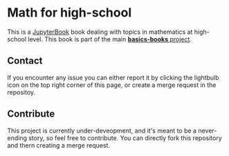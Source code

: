 # Math for high-school
This is a [JupyterBook](https://jupyterbook.org) book dealing with topics in mathematics at high-school level. This book is part of the main [**basics-books** project](https://basics2022.github.io/bbooks).

## Contact
If you encounter any issue you can either report it by clicking the lightbulb icon on the top right corner of this page, or create a merge request in the repositoy.

## Contribute
This project is currently under-deveopment, and it's meant to be a never-ending story, so feel free to contribute. You can directly fork this repository and thern creating a merge request.

